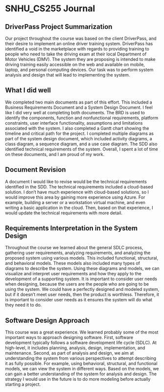 # SNHU_CS255 Journal

## DriverPass Project Summarization
Our project throughout the course was based on the client DriverPass, and their desire to implement an online driver training system. DriverPass has identified a void in the marketplace with regards to providing training to people who need to take the driving exam at their local Department of Motor Vehicles (DMV). The system they are proposing is intended to make driving training easily accessible on the web and available on mobile, laptop, and personal computing devices. Our task was to perform system analysis and design that will lead to implementing the system.

## What I did well
We completed two main documents as part of this effort. This included a Business Requirements Document and a System Design Document. I feel like I did very well at completing both documents. The BRD is used to identify the components, function and nonfunctional requirements, platform constraints, user interface functionality, assumptions and limitations associated with the system. I also completed a Gantt chart showing the timeline and critical path for the project. I completed multiple diagrams as part of the system design document, which included activity diagrams, a class diagram, a sequence diagram, and a use case diagram. The SDD also identified technical requirements of the system. Overall, I spent a lot of time on these documents, and I am proud of my work.

## Document Revision
A document I would like to revise would be the technical requirements identified in the SDD. The technical requirements included a cloud-based solution. I don’t have much experience with cloud-based solutions, so I would improve this area by gaining more experience using Azure. For example, building a server or a workstation virtual machine, and even writing a basic application in the cloud. Then, based on that experience, I would update the technical requirements with more detail.

## Requirements Interpretation in the System Design
Throughout the course we learned about the general SDLC process, gathering user requirements, analyzing requirements, and analyzing the proposed system using various models. This included functional, structural, and behavioral models. These models also included many types of diagrams to describe the system. Using these diagrams and models, we can visualize and interpret user requirements and how they apply to the development of a supporting system. It is important to consider user needs when designing, because the users are the people who are going to be using the system. We could have a perfectly designed and modeled system, but if it doesn’t meet user needs, then the product is worthless. Therefore, it is important to consider user needs as it ensures the system will do what they need it to do.

## Software Design Approach
This course was a great experience. We learned probably some of the most important ways to approach designing software. First, software development typically follows a software development life cycle (SDLC). At high-level, it includes planning, analysis, design, implementation, and maintenance. Second, as part of analysis and design, we aim at understanding the system from various perspectives to attempt describing it as fully possible. For example, using behavioral, structural, and functional models, we can view the system in different ways. Based on the models, we can gain a better understanding of the system for analysis and design. The strategy I would use in the future is to do more modeling before actually starting a project.
